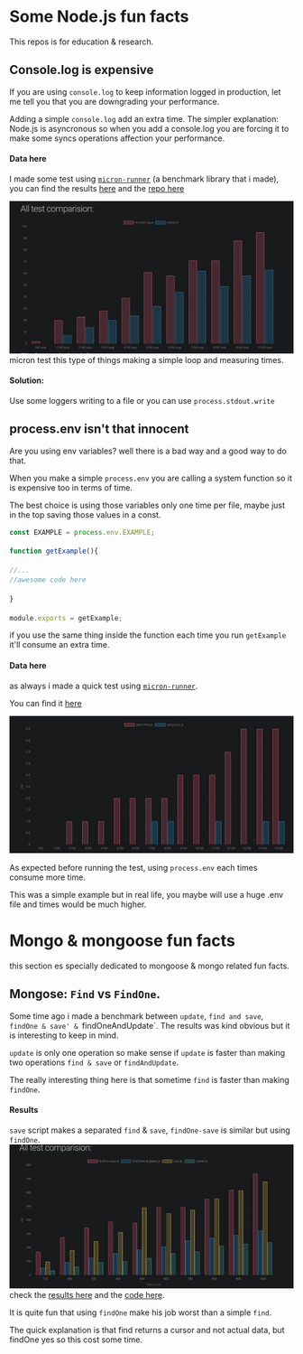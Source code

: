 # Some Node.js fun facts

This repos is for education & research.


## Console.log is expensive
 If you are using `console.log` to keep information logged in production, let me tell you that you are downgrading your performance.

Adding a simple `console.log` add an extra time. The simpler explanation: Node.js is asyncronous so when you add a console.log you are forcing it to make some syncs operations affection your performance.
#### Data here
I made some test using [`micron-runner`](https://github.com/ivanhuay/micron-runner) (a benchmark library that i made), you can find the results [here](https://ivanhuay.github.io/micron-runner-example/) and the [repo here](https://github.com/ivanhuay/micron-runner-example)

![img Alt="image"](./images/test-console.log.png)
micron test this type of things making a simple loop and measuring times.

#### Solution:
Use some loggers writing to a file or you can use `process.stdout.write`

## process.env isn't that innocent
Are you using env variables? well there is a bad way and a good way to do that.

When you make a simple `process.env` you are calling a system function so it is expensive too in terms of time.

The best choice is using those variables only one time per file, maybe just in the top saving those values in a const.

```javascript
const EXAMPLE = process.env.EXAMPLE;

function getExample(){

//...
//awesome code here

}

module.exports = getExample;
```

if you use the same thing inside the function each time you run `getExample` it'll consume an extra time.

#### Data here
as always i made a quick test using [`micron-runner`](https://github.com/ivanhuay/micron-runner).

You can find it [here](https://github.com/ivanhuay/micron-process-env)

![img Alt="image"](./images/test-process.png)

As expected before running the test, using `process.env` each times consume more time.

This was a simple example but in real life, you maybe will use a huge .env file and times would be much higher.


# Mongo & mongoose fun facts
this section es specially dedicated to mongoose & mongo related fun facts.

## Mongose: `Find` vs `FindOne`.

Some time ago i made a benchmark between `update`, `find and save`, `findOne & save' & `findOneAndUpdate`. The results was kind obvious but it is interesting to keep in mind.

`update` is only one operation so make sense if `update` is faster than making two operations `find & save` or `findAndUpdate`.

The really interesting thing here is that sometime `find` is faster than making `findOne`.

#### Results
`save` script makes a separated `find` & `save`, `findOne-save` is similar but using  `findOne`.
![img Alt="Results mongoose"](./images/test-mongoose.png)
check the [results here](https://ivanhuay.github.io/micron-mongoose-update-vs-save/) and the [code here](https://github.com/ivanhuay/micron-mongoose-update-vs-save).

It is quite fun that using `findOne` make his job worst than a simple `find`.

The quick explanation is that find returns a cursor and not actual data, but findOne yes so this cost some time.
